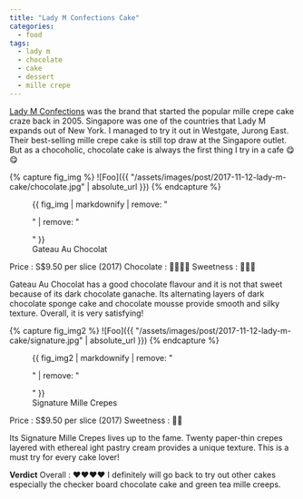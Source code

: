 ```yaml
---
title: "Lady M Confections Cake"
categories:
  - food
tags:
  - lady m
  - chocolate
  - cake
  - dessert
  - mille crepe
---
```


[Lady M Confections](http://www.ladym.com.sg/) was the brand that started the popular mille crepe cake craze back in 2005. Singapore was one of the countries that Lady M expands out of New York. I managed to try it out in Westgate, Jurong East. 
Their best-selling mille crepe cake is still top draw at the Singapore outlet. But as a chocoholic, chocolate cake is always the first thing I try in a cafe :yum::yum:

{% capture fig_img %}
![Foo]({{ "/assets/images/post/2017-11-12-lady-m-cake/chocolate.jpg" | absolute_url }})
{% endcapture %}

<figure>
  {{ fig_img | markdownify | remove: "<p>" | remove: "</p>" }}
  <figcaption>Gateau Au Chocolat </figcaption>
</figure>

Price     : S$9.50 per slice (2017)
Chocolate : :chocolate_bar::chocolate_bar::chocolate_bar::chocolate_bar: 
Sweetness : :candy::candy::candy:

Gateau Au Chocolat has a good chocolate flavour and it is not that sweet because of its dark chocolate ganache. Its alternating layers of dark chocolate sponge cake and chocolate mousse provide smooth and silky texture. Overall, it is very satisfying! 


{% capture fig_img2 %}
![Foo]({{ "/assets/images/post/2017-11-12-lady-m-cake/signature.jpg" | absolute_url }})
{% endcapture %}

<figure>
  {{ fig_img2 | markdownify | remove: "<p>" | remove: "</p>" }}
  <figcaption>Signature Mille Crepes </figcaption>
</figure>

Price     : S$9.50 per slice (2017)
Sweetness : :candy::candy:

Its Signature Mille Crepes lives up to the fame. Twenty paper-thin crepes layered with ethereal ight pastry cream provides a unique texture. This is a must try for every cake lover! 



**Verdict**
Overall : :heart::heart::heart::heart:
I definitely will go back to try out other cakes especially the checker board chocolate cake and green tea mille creeps. 







